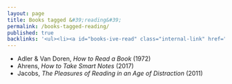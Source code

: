 ```yaml
---
layout: page
title: Books tagged &#39;reading&#39;
permalink: /books-tagged-reading/
published: true
backlinks: '<ul><li><a id="books-ive-read" class="internal-link" href="/books-ive-read/">Books I&#39;ve read</a></li></ul>'
---
```


* Adler & Van Doren, _How to Read a Book_ (1972) 
* Ahrens, _How to Take Smart Notes_ (2017) 
* Jacobs, _The Pleasures of Reading in an Age of Distraction_ (2011) 
